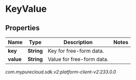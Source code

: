 # KeyValue


## Properties

| Name | Type | Description | Notes |
| ------------ | ------------- | ------------- | ------------- |
| **key** | **String** | Key for free-form data. |  |
| **value** | **String** | Value for free-form data. |  |




_com.mypurecloud.sdk.v2:platform-client-v2:233.0.0_
